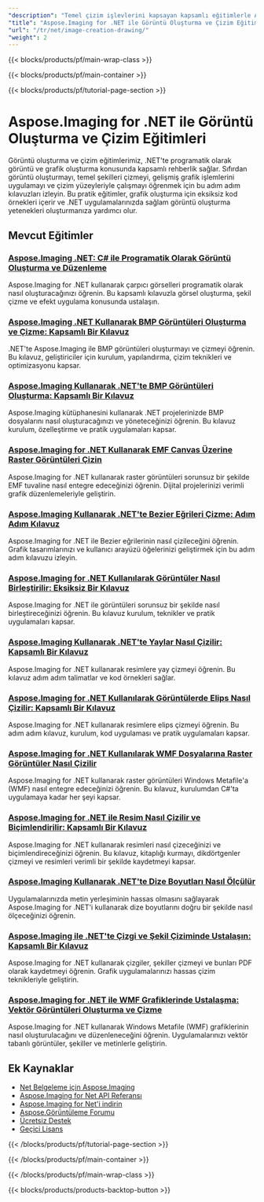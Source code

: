```yaml
---
"description": "Temel çizim işlevlerini kapsayan kapsamlı eğitimlerle Aspose.Imaging for .NET kullanarak nasıl görüntü oluşturacağınızı ve grafik çizeceğinizi öğrenin."
"title": "Aspose.Imaging for .NET ile Görüntü Oluşturma ve Çizim Eğitimleri"
"url": "/tr/net/image-creation-drawing/"
"weight": 2
---
```


{{< blocks/products/pf/main-wrap-class >}}

{{< blocks/products/pf/main-container >}}

{{< blocks/products/pf/tutorial-page-section >}}
# Aspose.Imaging for .NET ile Görüntü Oluşturma ve Çizim Eğitimleri

Görüntü oluşturma ve çizim eğitimlerimiz, .NET'te programatik olarak görüntü ve grafik oluşturma konusunda kapsamlı rehberlik sağlar. Sıfırdan görüntü oluşturmayı, temel şekilleri çizmeyi, gelişmiş grafik işlemlerini uygulamayı ve çizim yüzeyleriyle çalışmayı öğrenmek için bu adım adım kılavuzları izleyin. Bu pratik eğitimler, grafik oluşturma için eksiksiz kod örnekleri içerir ve .NET uygulamalarınızda sağlam görüntü oluşturma yetenekleri oluşturmanıza yardımcı olur.

## Mevcut Eğitimler

### [Aspose.Imaging .NET: C# ile Programatik Olarak Görüntü Oluşturma ve Düzenleme](./aspose-imaging-net-create-images-programmatically/)
Aspose.Imaging for .NET kullanarak çarpıcı görselleri programatik olarak nasıl oluşturacağınızı öğrenin. Bu kapsamlı kılavuzla görsel oluşturma, şekil çizme ve efekt uygulama konusunda ustalaşın.

### [Aspose.Imaging .NET Kullanarak BMP Görüntüleri Oluşturma ve Çizme: Kapsamlı Bir Kılavuz](./create-draw-bmp-images-aspose-imaging-net/)
.NET'te Aspose.Imaging ile BMP görüntüleri oluşturmayı ve çizmeyi öğrenin. Bu kılavuz, geliştiriciler için kurulum, yapılandırma, çizim teknikleri ve optimizasyonu kapsar.

### [Aspose.Imaging Kullanarak .NET'te BMP Görüntüleri Oluşturma: Kapsamlı Bir Kılavuz](./create-bmp-image-aspose-imaging-dotnet/)
Aspose.Imaging kütüphanesini kullanarak .NET projelerinizde BMP dosyalarını nasıl oluşturacağınızı ve yöneteceğinizi öğrenin. Bu kılavuz kurulum, özelleştirme ve pratik uygulamaları kapsar.

### [Aspose.Imaging for .NET Kullanarak EMF Canvas Üzerine Raster Görüntüleri Çizin](./draw-raster-images-emf-canvas-aspose-imaging-dotnet/)
Aspose.Imaging for .NET kullanarak raster görüntüleri sorunsuz bir şekilde EMF tuvaline nasıl entegre edeceğinizi öğrenin. Dijital projelerinizi verimli grafik düzenlemeleriyle geliştirin.

### [Aspose.Imaging Kullanarak .NET'te Bezier Eğrileri Çizme: Adım Adım Kılavuz](./draw-bezier-curves-aspose-imaging-net/)
Aspose.Imaging for .NET ile Bezier eğrilerinin nasıl çizileceğini öğrenin. Grafik tasarımlarınızı ve kullanıcı arayüzü öğelerinizi geliştirmek için bu adım adım kılavuzu izleyin.

### [Aspose.Imaging for .NET Kullanılarak Görüntüler Nasıl Birleştirilir: Eksiksiz Bir Kılavuz](./combine-images-aspose-imaging-net-guide/)
Aspose.Imaging for .NET ile görüntüleri sorunsuz bir şekilde nasıl birleştireceğinizi öğrenin. Bu kılavuz kurulum, teknikler ve pratik uygulamaları kapsar.

### [Aspose.Imaging Kullanarak .NET'te Yaylar Nasıl Çizilir: Kapsamlı Bir Kılavuz](./drawing-arcs-aspose-imaging-net/)
Aspose.Imaging for .NET kullanarak resimlere yay çizmeyi öğrenin. Bu kılavuz adım adım talimatlar ve kod örnekleri sağlar.

### [Aspose.Imaging for .NET Kullanılarak Görüntülerde Elips Nasıl Çizilir: Kapsamlı Bir Kılavuz](./draw-ellipses-aspose-imaging-net/)
Aspose.Imaging for .NET kullanarak resimlere elips çizmeyi öğrenin. Bu adım adım kılavuz, kurulum, kod uygulaması ve pratik uygulamaları kapsar.

### [Aspose.Imaging for .NET Kullanılarak WMF Dosyalarına Raster Görüntüler Nasıl Çizilir](./draw-raster-images-wmf-aspose-imaging-net/)
Aspose.Imaging for .NET kullanarak raster görüntüleri Windows Metafile'a (WMF) nasıl entegre edeceğinizi öğrenin. Bu kılavuz, kurulumdan C#'ta uygulamaya kadar her şeyi kapsar.

### [Aspose.Imaging for .NET ile Resim Nasıl Çizilir ve Biçimlendirilir: Kapsamlı Bir Kılavuz](./draw-format-images-aspose-imaging-net/)
Aspose.Imaging for .NET kullanarak resimleri nasıl çizeceğinizi ve biçimlendireceğinizi öğrenin. Bu kılavuz, kitaplığı kurmayı, dikdörtgenler çizmeyi ve resimleri verimli bir şekilde kaydetmeyi kapsar.

### [Aspose.Imaging Kullanarak .NET'te Dize Boyutları Nasıl Ölçülür](./measure-string-dimensions-aspose-imaging-net/)
Uygulamalarınızda metin yerleşiminin hassas olmasını sağlayarak Aspose.Imaging for .NET'i kullanarak dize boyutlarını doğru bir şekilde nasıl ölçeceğinizi öğrenin.

### [Aspose.Imaging ile .NET'te Çizgi ve Şekil Çiziminde Ustalaşın: Kapsamlı Bir Kılavuz](./master-dotnet-drawing-aspose-imaging-lines-shapes/)
Aspose.Imaging for .NET kullanarak çizgiler, şekiller çizmeyi ve bunları PDF olarak kaydetmeyi öğrenin. Grafik uygulamalarınızı hassas çizim teknikleriyle geliştirin.

### [Aspose.Imaging for .NET ile WMF Grafiklerinde Ustalaşma: Vektör Görüntüleri Oluşturma ve Çizme](./aspose-imaging-dotnet-create-draw-wmf-graphics/)
Aspose.Imaging for .NET kullanarak Windows Metafile (WMF) grafiklerinin nasıl oluşturulacağını ve düzenleneceğini öğrenin. Uygulamalarınızı vektör tabanlı görüntüler, şekiller ve metinlerle geliştirin.

## Ek Kaynaklar

- [Net Belgeleme için Aspose.Imaging](https://docs.aspose.com/imaging/net/)
- [Aspose.Imaging for Net API Referansı](https://reference.aspose.com/imaging/net/)
- [Aspose.Imaging for Net'i indirin](https://releases.aspose.com/imaging/net/)
- [Aspose.Görüntüleme Forumu](https://forum.aspose.com/c/imaging)
- [Ücretsiz Destek](https://forum.aspose.com/)
- [Geçici Lisans](https://purchase.aspose.com/temporary-license/)

{{< /blocks/products/pf/tutorial-page-section >}}

{{< /blocks/products/pf/main-container >}}

{{< /blocks/products/pf/main-wrap-class >}}

{{< blocks/products/products-backtop-button >}}